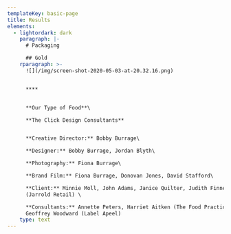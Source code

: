 ```yaml
---
templateKey: basic-page
title: Results
elements:
  - lightordark: dark
    paragraph: |-
      # Packaging

      ## Gold
    rparagraph: >-
      ![](/img/screen-shot-2020-05-03-at-20.32.16.png)


      ****


      **Our Type of Food**\

      **The Click Design Consultants**


      **Creative Director:** Bobby Burrage\

      **Designer:** Bobby Burrage, Jordan Blyth\

      **Photography:** Fiona Burrage\

      **Brand Film:** Fiona Burrage, Donovan Jones, David Stafford\

      **Client:** Minnie Moll, John Adams, Janice Quilter, Judith Finney
      (Jarrold Retail) \

      **Consultants:** Annette Peters, Harriet Aitken (The Food Practice)
      Geoffrey Woodward (Label Apeel)
    type: text
---
```


